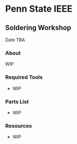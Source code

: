 # Penn State IEEE
## Soldering Workshop
Date TBA

### About 
WIP

### Required Tools
- WIP

### Parts List
- WIP

### Resources
- WIP
